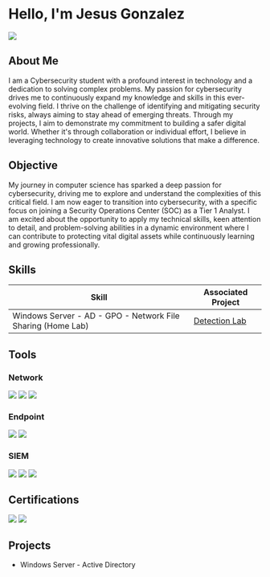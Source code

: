 # Hello, I'm Jesus Gonzalez
<a href="https://linkedin.com/in/jesusmgg"><img src="https://img.shields.io/badge/-LinkedIn-0072b1?&style=for-the-badge&logo=linkedin&logoColor=white" /></a>

## About Me

I am a Cybersecurity student with a profound interest in technology and a dedication to solving complex problems. My passion for cybersecurity drives me to continuously expand my knowledge and skills in this ever-evolving field. I thrive on the challenge of identifying and mitigating security risks, always aiming to stay ahead of emerging threats. Through my projects, I aim to demonstrate my commitment to building a safer digital world. Whether it's through collaboration or individual effort, I believe in leveraging technology to create innovative solutions that make a difference.

## Objective

My journey in computer science has sparked a deep passion for cybersecurity, driving me to explore and understand the complexities of this critical field. I am now eager to transition into cybersecurity, with a specific focus on joining a Security Operations Center (SOC) as a Tier 1 Analyst. I am excited about the opportunity to apply my technical skills, keen attention to detail, and problem-solving abilities in a dynamic environment where I can contribute to protecting vital digital assets while continuously learning and growing professionally.

## Skills

| Skill                                         | Associated Project         |
|-----------------------------------------------|----------------------------|
| Windows Server - AD - GPO - Network File Sharing (Home Lab) | <a href="https://google.com">Detection Lab</a>|


## Tools

### Network
<div>
    <img src="https://img.shields.io/badge/-Wireshark-1679A7?&style=for-the-badge&logo=Wireshark&logoColor=white" />
    <img src="https://img.shields.io/badge/-Suricata-EF3B2D?&style=for-the-badge&logo=Suricata&logoColor=white" />
    <img src="https://img.shields.io/badge/-Zeek-777BB4?&style=for-the-badge&logo=Zeek&logoColor=white" />
</div>

### Endpoint
<div>
    <img src="https://img.shields.io/badge/-Microsoft_Defender_for_Endpoint-00A4EF?&style=for-the-badge&logo=Microsoft&logoColor=white" />
    <img src="https://img.shields.io/badge/-Velociraptor-4B275F?&style=for-the-badge&logo=Velociraptor&logoColor=white" />
</div>

### SIEM
<div>
    <img src="https://img.shields.io/badge/-Microsoft_Sentinel-0078D4?&style=for-the-badge&logo=Microsoft&logoColor=white" />
    <img src="https://img.shields.io/badge/-Splunk-000000?&style=for-the-badge&logo=Splunk&logoColor=white" />
    <img src="https://img.shields.io/badge/-Elastic-005571?&style=for-the-badge&logo=Elastic&logoColor=white" />
</div>

## Certifications
<div>
<img src="https://img.shields.io/badge/-Google%20Cybersecurity%20Certificate-4285F4?&style=for-the-badge&logo=Coursera&logoColor=white" /> 
<img src="https://img.shields.io/badge/-A%2B-4D4D4D?&style=for-the-badge&logo=CompTIA&logoColor=white" />
</div>

## Projects
- Windows Server - Active Directory
